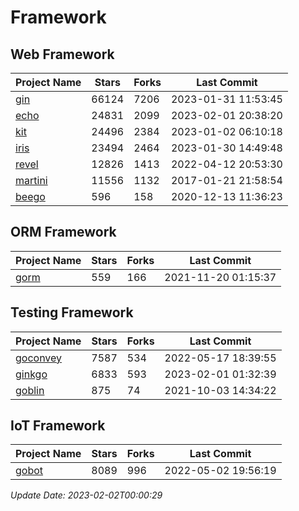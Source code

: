 # Framework

## Web Framework
| Project Name | Stars | Forks | Last Commit |
| ------------ | ----- | ----- | ----------- |
| [gin](https://github.com/gin-gonic/gin) | 66124 | 7206 | 2023-01-31 11:53:45 |
| [echo](https://github.com/labstack/echo) | 24831 | 2099 | 2023-02-01 20:38:20 |
| [kit](https://github.com/go-kit/kit) | 24496 | 2384 | 2023-01-02 06:10:18 |
| [iris](https://github.com/kataras/iris) | 23494 | 2464 | 2023-01-30 14:49:48 |
| [revel](https://github.com/revel/revel) | 12826 | 1413 | 2022-04-12 20:53:30 |
| [martini](https://github.com/go-martini/martini) | 11556 | 1132 | 2017-01-21 21:58:54 |
| [beego](https://github.com/astaxie/beego) | 596 | 158 | 2020-12-13 11:36:23 |

## ORM Framework
| Project Name | Stars | Forks | Last Commit |
| ------------ | ----- | ----- | ----------- |
| [gorm](https://github.com/jinzhu/gorm) | 559 | 166 | 2021-11-20 01:15:37 |

## Testing Framework
| Project Name | Stars | Forks | Last Commit |
| ------------ | ----- | ----- | ----------- |
| [goconvey](https://github.com/smartystreets/goconvey) | 7587 | 534 | 2022-05-17 18:39:55 |
| [ginkgo](https://github.com/onsi/ginkgo) | 6833 | 593 | 2023-02-01 01:32:39 |
| [goblin](https://github.com/franela/goblin) | 875 | 74 | 2021-10-03 14:34:22 |

## IoT Framework
| Project Name | Stars | Forks | Last Commit |
| ------------ | ----- | ----- | ----------- |
| [gobot](https://github.com/hybridgroup/gobot) | 8089 | 996 | 2022-05-02 19:56:19 |

*Update Date: 2023-02-02T00:00:29*